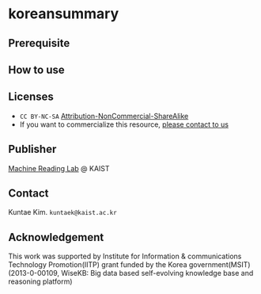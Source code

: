 # koreansummary

## Prerequisite

## How to use



## Licenses
* `CC BY-NC-SA` [Attribution-NonCommercial-ShareAlike](https://creativecommons.org/licenses/by-nc-sa/2.0/)
* If you want to commercialize this resource, [please contact to us](http://mrlab.kaist.ac.kr/contact)

## Publisher
[Machine Reading Lab](http://semanticweb.kaist.ac.kr/) @ KAIST

## Contact
Kuntae Kim. `kuntaek@kaist.ac.kr`

## Acknowledgement
This work was supported by Institute for Information & communications Technology Promotion(IITP) grant funded by the Korea government(MSIT) (2013-0-00109, WiseKB: Big data based self-evolving knowledge base and reasoning platform)
